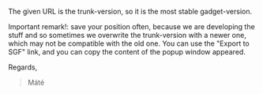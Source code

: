The given URL is the trunk-version, so it is the most stable gadget-version.

Important remark!: save your position often, because we are developing the stuff and so sometimes we overwrite the trunk-version with a newer one, which may not be compatible with the old one. You can use the "Export to SGF" link, and you can copy the content of the popup window appeared.

Regards,

> Máté